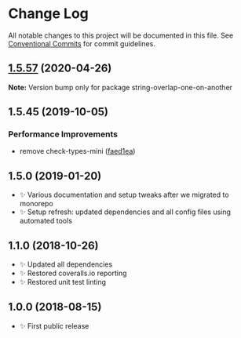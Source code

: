 # Change Log

All notable changes to this project will be documented in this file.
See [Conventional Commits](https://conventionalcommits.org) for commit guidelines.

## [1.5.57](https://gitlab.com/codsen/codsen/compare/string-overlap-one-on-another@1.5.56...string-overlap-one-on-another@1.5.57) (2020-04-26)

**Note:** Version bump only for package string-overlap-one-on-another





## 1.5.45 (2019-10-05)

### Performance Improvements

- remove check-types-mini ([faed1ea](https://gitlab.com/codsen/codsen/commit/faed1ea))

## 1.5.0 (2019-01-20)

- ✨ Various documentation and setup tweaks after we migrated to monorepo
- ✨ Setup refresh: updated dependencies and all config files using automated tools

## 1.1.0 (2018-10-26)

- ✨ Updated all dependencies
- ✨ Restored coveralls.io reporting
- ✨ Restored unit test linting

## 1.0.0 (2018-08-15)

- ✨ First public release
